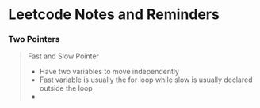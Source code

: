 # Leetcode Notes and Reminders

### Two Pointers
 > Fast and Slow Pointer
 > - Have two variables to move independently
 > - Fast variable is usually the for loop while slow is usually declared outside the loop
 > - 